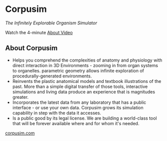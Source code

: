 # Corpusim

*The Infinitely Explorable Organism Simulator*

Watch the 4-minute [About Video](https://www.youtube.com/watch?v=ONBq9S_s9xw)

## About Corpusim 

- Helps you comprehend the complexities of anatomy and physiology with direct interaction in 3D Environments - zooming in from organ systems to organelles. parametric geometry allows infinite exploration of procedurally-generated environments.
- Reinvents the plastic anatomical models and textbook illustrations of the past. More than a simple digital transfer of those tools, interactive simulations and living data produce an experience that is magnitudes greater.
- Incorporates the latest data from any laboratory that has a public interface - or use your own data. Corpusim grows its simulation capability in step with the data it accesses. 
- Is a public good by its legal license. We are building a world-class tool that will be forever available where and for whom it's needed. 

[corpusim.com](https://www.corpusim.com/)
